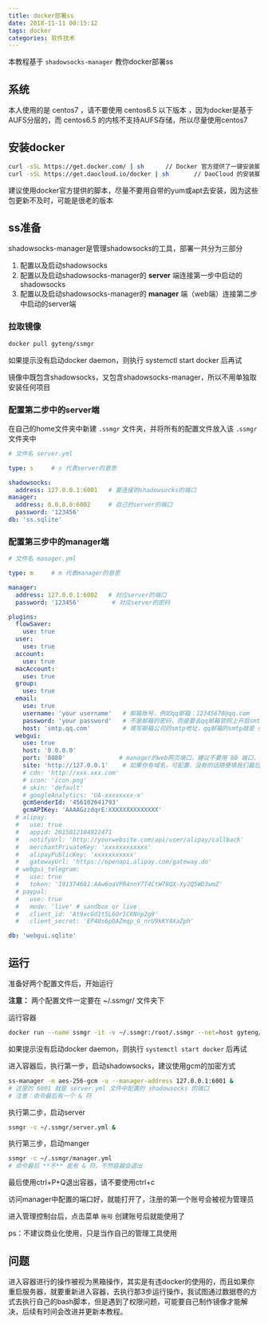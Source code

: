 ```yaml
---
title: docker部署ss
date: 2018-11-11 00:15:12
tags: docker
categories: 软件技术
---
```


本教程基于 `shadowsocks-manager` 教你docker部署ss

## 系统

本人使用的是 centos7 ，请不要使用 centos6.5 以下版本 ，因为docker是基于AUFS分层的，而 centos6.5 的内核不支持AUFS存储，所以尽量使用centos7

## 安装docker

```bash
curl -sSL https://get.docker.com/ | sh      // Docker 官方提供了一键安装脚本
curl -sSL https://get.daocloud.io/docker | sh       // DaoCloud 的安装脚本
```

建议使用docker官方提供的脚本，尽量不要用自带的yum或apt去安装，因为这些包更新不及时，可能是很老的版本

## ss准备

shadowsocks-manager是管理shadowsocks的工具，部署一共分为三部分

1. 配置以及启动shadowsocks
2. 配置以及启动shadowsocks-manager的 **server** 端连接第一步中启动的shadowsocks
3. 配置以及启动shadowsocks-manager的 **manager** 端（web端）连接第二步中启动的server端

### 拉取镜像

```bash
docker pull gyteng/ssmgr
```

如果提示没有启动docker daemon，则执行 systemctl start docker 后再试

镜像中既包含shadowsocks，又包含shadowsocks-manager，所以不用单独取安装任何项目

### 配置第二步中的server端

在自己的home文件夹中新建 `.ssmgr` 文件夹，并将所有的配置文件放入该 `.ssmgr` 文件夹中

```yml
# 文件名 server.yml

type: s     # s 代表server的意思

shadowsocks:
  address: 127.0.0.1:6001   # 要连接的shadowsocks的端口
manager:
  address: 0.0.0.0:6002     # 自己的server的端口
  password: '123456'
db: 'ss.sqlite'
```

### 配置第三步中的manager端

```yml
# 文件名 manager.yml

type: m     # m 代表manager的意思

manager:
  address: 127.0.0.1:6002   # 对应server的端口
  password: '123456'         # 对应server的密码

plugins:
  flowSaver:
    use: true
  user:
    use: true
  account:
    use: true
  macAccount:
    use: true
  group:
    use: true
  email:
    use: true
    username: 'your username'   # 邮箱账号，例如qq邮箱：12345678@qq.com
    password: 'your password'   # 不是邮箱的密码，而是要去qq邮箱官网上开启smtp服务，如何开启自行搜索，开启后会有一个随机字符串密码
    host: 'smtp.qq.com'         # 填写邮箱公司的smtp地址，qq邮箱的smtp就是 smtp.qq.com
  webgui:
    use: true
    host: '0.0.0.0'
    port: '8080'               # manager的web网页端口，建议不要用 80 端口，50000以上的端口较好
    site: 'http://127.0.0.1'    # 如果你有域名，可配置，没有的话随便填我们最后会通过 ip + port 来访问网页
    # cdn: 'http://xxx.xxx.com'
    # icon: 'icon.png'
    # skin: 'default'
    # googleAnalytics: 'UA-xxxxxxxx-x'
    gcmSenderId: '456102641793'
    gcmAPIKey: 'AAAAGzzdqrE:XXXXXXXXXXXXXX'
  # alipay:
  #   use: true
  #   appid: 2015012104922471
  #   notifyUrl: 'http://yourwebsite.com/api/user/alipay/callback'
  #   merchantPrivateKey: 'xxxxxxxxxxxx'
  #   alipayPublicKey: 'xxxxxxxxxxx'
  #   gatewayUrl: 'https://openapi.alipay.com/gateway.do'
  # webgui_telegram:
  #   use: true
  #   token: '191374681:AAw6oaVPR4nnY7T4CtW78QX-Xy2Q5WD3wmZ'
  # paypal:
  #   use: true
  #   mode: 'live' # sandbox or live
  #   client_id: 'At9xcGd1t5L6OrICKNnp2g9'
  #   client_secret: 'EP40s6pQAZmqp_G_nrU9kKY4XaZph'

db: 'webgui.sqlite'
```

## 运行

准备好两个配置文件后，开始运行

**注意：** 两个配置文件一定要在 ~/.ssmgr/ 文件夹下

运行容器

```bash
docker run --name ssmgr -it -v ~/.ssmgr:/root/.ssmgr --net=host gyteng/ssmgr bash
```

如果提示没有启动docker daemon，则执行 `systemctl start docker` 后再试

进入容器后，执行第一步，启动shadowsocks，建议使用gcm的加密方式

```bash
ss-manager -m aes-256-gcm -u --manager-address 127.0.0.1:6001 &
# 这里的 6001 就是 server.yml 文件中配置的 shadowsocks 的端口
# 注意：命令最后有一个 & 符
```

执行第二步，启动server

```bash
ssmgr -c ~/.ssmgr/server.yml &
```

执行第三步，启动manger

```bash
ssmgr -c ~/.ssmgr/manager.yml
# 命令最后 **不** 能有 & 符，不然容器会退出
```

最后使用ctrl+P+Q退出容器，请不要使用ctrl+c

访问manager中配置的端口好，就能打开了，注册的第一个账号会被视为管理员

进入管理控制台后，点击菜单 `账号` 创建账号后就能使用了

ps：不建议商业化使用，只是当作自己的管理工具使用

## 问题

进入容器进行的操作被视为黑箱操作，其实是有违docker的使用的，而且如果你重启服务器，就要重新进入容器，去执行那3步运行操作，我试图通过数据卷的方式去执行自己的bash脚本，但是遇到了权限问题，可能要自己制作镜像才能解决，后续有时间会改进并更新本教程。
